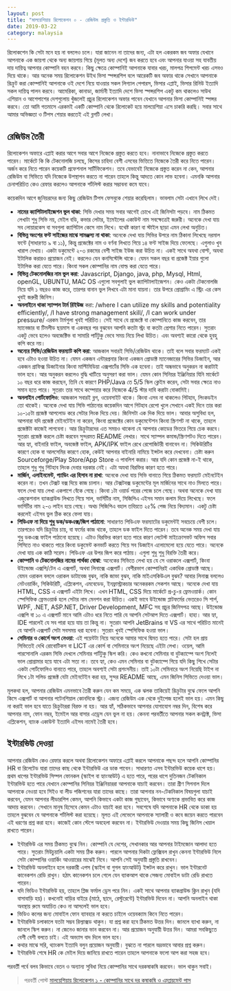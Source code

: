 ```yaml
---
layout: post
title: "মালয়েশিয়ায় রিলোকেশন ০ - রেজিউম প্রস্তুতি ও ইন্টারভিউ"
date: 2019-03-22
category: malaysia
---
```

রিলোকশেন কি সেটা মনে হয় না বললেও চলে। যারা জানেন না তাদের জন্য, এটা হল একরকম জব অফার যেখানে আপনাকে এক জায়গা থেকে অন্য জায়গায় গিয়ে (মূলত অন্য দেশে) জব করতে হবে এবং আপনার যাওয়া সহ যাবতীয় দায় দায়িত্ব আপনার কোম্পানি বহন করবে। কিছু ক্ষেত্রে কোম্পানিই আপনাকে যাবার খরচ, মালপত্র শিপমেন্ট খরচ এসবও দিয়ে থাকে। আর অনেক সময় রিলোকেশন উইথ ভিসা স্পন্সরশিপ বলে আরেকটি জব অফার থাকে সেখানে আপনাকে রিক্রুট করা কোম্পানিই আপনাকে ওই দেশে নিয়ে যাওয়ার সকল লিগ্যাল পেপারস, ভিসার এপ্লাই, ভিসার রিনিউ ইত্যাদি সকল দায়িত্ব পালন করবে। আমেরিকা, কানাডা, জার্মানী ইত্যাদি দেশে ভিসা স্পন্সরশিপ একটু কম থাকলেও সাউথ এশিয়ান ও আশেপাশের দেশগুলোয় খুঁজলেই প্রচুর রিলোকেশন অফার পাবেন যেখানে আপনার ভিসা কোম্পানিই স্পন্সর করবে। তো আমি গতমাসে এরকমই একটি কোম্পানি থেকে রিলোকেট হয়ে মালয়েশিয়া এসে চাকরি করছি। সবার সাথে আমার অভিজ্ঞতা ও টিপস শেয়ার করতেই এই ব্লগটি লেখা।

## রেজিউম তৈরী

রিলোকেশন অফারে এপ্লাই করার আগে সবার আগে নিজেকে প্রস্তুত করতে হবে। নানাভাবে নিজেকে প্রস্তুত করতে পারেন। মার্কেটে কি কি টেকনোলজি চলছে, কিসের চাহিদা বেশী এসবের ভিত্তিতে নিজেকে তৈরী করে নিতে পারেন। অর্জন করে নিতে পারেন কয়েকটি প্রফেশনাল সার্টিফিকেশন। তবে যেভাবেই নিজেকে প্রস্তুত করেন না কেন, আপনার রেজিউম বা সিভিতে যদি নিজেকে উপস্থাপন করতে না পারেন তাহলে কিন্তু আদতে কোন লাভ হবেনা। এমনকি আপনার চেনাপরিচিত কেও রেফার করলেও আপনাকে শর্টলিস্ট করার সম্ভাবনা কমে যাবে।

কয়েকদিন আগে জুনিয়রদের জন্য কিছু রেজিউম টিপস ফেসবুকে শেয়ার করেছিলাম। ভাবলাম সেটা এখানে লিখে দেই।

* **নামের ক্যাপিটালাইজেশন ভুল থাকা**: সিভি দেখার সময় সবার আগেই চোখে এই জিনিসটা পড়বে। নাম ঠিকমত লেখাটা শুধু সিভি নয়, মেইল বডি, কভার লেটার, ইমেইলের একাউন্ট নাম সবক্ষেত্রেই জরুরী। অনেকে দেখা যায় সব লোয়ারকেস বা সবগুলা ক্যাপিটাল কেসে নাম লিখে। যথেষ্ট কারণ বা স্টাইল ছাড়া এমন লেখা অনুচিত।
* **বিভিন্ন অংশের ফন্ট সাইজের মাঝে সামঞ্জস্য না থাকা**: অনেকে দেখা যায় সিভির উপরে নাম ঠিকানা লিখেছে নরমাল ফন্টে (সাধারণত ৯ বা ১১), কিন্তু প্রজেক্টের নাম ও বর্ণনা লিখতে গিয়ে ১৪ ফন্ট সাইজ দিয়ে ফেলেছে। এগুলাও খুব খারাপ দেখায়। একটা ডকুমেন্টে ২-৩ রকমের বেশী সাইজ ইউজ করা উচিত না। একই সাথে অযথা বোল্ট, অযথা ইটালিক করারও প্রয়োজন নেই। করলেও যেন কনসিস্টেন্সি থাকে। যেমন সকল বছর বা প্রজেক্ট ইয়ার গুলো ইটালিক করা যেতে পারে। কিংবা সকল কোম্পানির নাম বোল্ড করা যেতে পারে।
* **বিভিন্ন টেকনোলজির নাম ভুল করা**: Javascript, Django, java, php, Mysql, Html, openGL, UBUNTU, MAC OS এগুলো সবগুলাই ভুল ক্যাপিটালাইজেশন। কেও একটা টেকনোলজি নিয়ে যদি ১ বছরও কাজ করে, তারপর বানান ভুল লিখবে এটা মানা যায়না। তার উপরে প্রোগ্রামিং এ স্ট্রিং এর কেস খুবই জরুরী জিনিস।
* **অনলাইনে থাকা স্যাম্পল টার্ম রিইউজ** করা: /where I can utilize my skills and potentiality efficiently/, /I have strong management skill/, /I can work under pressure/ এরকম টার্মগুলা খুবই পরিচিত। সেই সাথে যে প্রজেক্টে বা কোম্পানিতে কাজ করবেন, তার ম্যানেজার বা টিমলীড ছয়মাস বা একবছর পর বুঝবেন আপনি কতটা স্ট্রং বা কতটা প্রেশার নিতে পারেন। সুতরাং একটু ভেবে হলেও অবজেক্টিভ বা সামারি পার্টটুকু ভেবে সময় নিয়ে লিখা উচিত। এবং অবশ্যই কারো থেকে হুবহু কপি করে নয়।
* **অন্যের সিভি/রেজিউম ফরম্যাট কপি করা**: আজকাল সবারই সিভি/রেজিউম থাকে। তাই বলে সবার ফরম্যাট একই হবে এটাও হওয়া উচিত না। যেমন একজন এন্টারপ্রনার কিংবা একজন প্রোডাক্ট ম্যানেজারের সিভির ডিজাইন, আর একজন গ্রাফিক্স ডিজাইনার কিংবা মাল্টিমিডিয়া এক্সপার্টের সিভি এক হবেনা। তাই অন্ধভাবে অনুকরন না করাটাই ভাল হবে। আর অনুকরন করলেও বুদ্ধি খাটিয়ে অনুসরণ করা ভাল। যেমন কোন সিনিয়র ইঞ্জিনিয়ার যিনি মার্কেটে ১০ বছর ধরে কাজ করছেন, তিনি যে কারণে PHP/Java তে 5/5 স্কিল ক্লেইম করেন, সেটা সবার ক্ষেত্রে নাও সমান হতে পারে। সুতরাং তার সাথে কম্পেয়ার করে নিজেকে 4/5 স্টার দাবি করাটা বোকামিই।
* **অনলাইন পোর্টফোলিও**: আজকাল সবারই ব্লগ, ওয়েবসাইট থাকে। কিংবা এসব না থাকলেও গিটহাব, লিংকডইন তো থাকেই। অনেকে দেখা যায় সিভি পাঠানোর কয়েকদিন আগে গিটহাব রেপো খুলে সেখানে একই দিনে তার করা ১০-১৫টা প্রজেক্ট আপলোড করে সেটার লিংক দিয়ে দেয়। জিনিসটা এক দিক দিয়ে ভাল। আবার অসুবিধা হল, আপনারা যদি প্রজেক্ট মেইনটেইন না করেন, কিংবা প্রজেক্টের কোন ডকুমেন্টেশন কিংবা স্ক্রিণশট না থাকে, তাহলে প্রজেক্টটা কাজেই লাগবেনা। আর রিক্রুটারদের এত সময়ও থাকেনা যে আপনার কোডের ভিতরে গিয়ে চেক করবে। সুতরাং প্রজেক্ট করলে চেষ্টা করবেন সুন্দরমত README লেখার। সাথে স্যাম্পল কমান্ড/স্ক্রিণশটও দিতে পারেন। আর হ্যা, বাইনারি ফাইল, অবজেক্ট ফাইল, APK/IPK ফাইল রেখে রেপোজিটরী বানাবেন না। সিকিউরিটির কারণে হোক বা আলসেমির কারণে হোক, কেউই আপনার বাইনারি নামিয়ে ইন্সটল করে দেখবেনা। চেষ্টা করুন Sourceforge/Play Store/App Store এ পাবলিশ করার। আর যদি কোন প্রজেক্ট না-ই থাকে, তাহলে শুধু শুধু গিটহাব লিংক দেবার দরকার নেই। এটা অযথা বিরক্তির কারণ হতে পারে।
* **মার্জিন, এলাইনমেন্ট, প্যাডিং এর হিসাব না রাখা**: অনেকে দেখা যায় সিভি বানাতে গিয়ে ঠিকমত ফরম্যাট মেইনটেইন করেন না। তখন টেক্সট বক্স দিয়ে কাজ চালান। আর টেক্সটবক্স ডকুমেন্টের মূল মার্জিনের সাথে নাও মিলতে পারে। ফলে দেখা যায় লেখা একপাশে বেঁকে গেছে। কিংবা ১টা ওয়ার্ড পরের পেজে চলে গেছে। অথবা অনেকে দেখা যায় এজুকেশনাল ব্যাকগ্রাউন্ড লিখতে গিয়ে সাল, ভার্সিটির নাম, সিজিপিএ এইসব সমান কলাম দিয়ে লিখেছে। ফলে ভার্সিটির নাম ২-৩ লাইন হয়ে গেছে। অথচ সিজিপিএ বহাল তবিয়তে ২৫% পেজ নিয়ে বিদ্যমান। একটু চেষ্টা করলেই এইসব ভুল ঠিক করে ফেলা যায়।
* **পিডিএফ না দিয়ে শুধু ডক/ডকএক্স/জিপ পাঠানো**: সাধারণত পিডিএফ ফরম্যাটের ডকুমেন্টই সবচেয়ে বেশী চলে। তারপরেও যদি রিক্রুটার চায়, বা ফর্মের কাজ থাকে, তাহলে ডক ফাইল দিতে পারেন। তবে অনেক সময় দেখা যায় শুধু ডকএক্স ফাইল পাঠানো হয়েছে। এটাও বিরক্তির কারণ হতে পারে কারণ লেটেস্ট মাইক্রোসফট অফিস সবার পিসিতে নাও থাকতে পারে কিংবা ডকুমেন্ট কনভার্ট করতে গিয়ে সব ডিজাইন এলোমেলো হয়ে যেতে পারে। অনেকে দেখা যায় এক কাঠি সরেস। পিডিএফ এর উপর জিপ করে পাঠায়। এগুলা শুধু শুধু বিরক্তি তৈরী করে।
* **কোম্পানি ও টেকনোলজির নামের পার্থক্য বোঝা**: অনেকের সিভিতে লেখা হয় যে সে ওরাকলে এক্সপার্ট, কিংবা উইন্ডোজ এক্সপি/টেন এ এক্সপার্ট, অথবা লিনাক্সে এক্সপার্ট। বেশীরভাগ কোম্পানিরই একাধিক প্রোডাক্ট আছে। যেমন ওরাকল বললে ওরাকল ডাটাবেজ বুঝব, নাকি জাভা বুঝব, নাকি মাইএসকিউএল বুঝব? আবার লিনাক্স বললেও নেটওয়ার্কিং, সিকিউরিটি, এপ্লিকেশন, এমবেডেড, ইনফ্রাস্ট্রাকচার অনেকরকম সেকশন আছে। অনেকে দেখা যায় HTML, CSS এ এক্সপার্ট এইটা লিখে। এখন HTML, CSS দিয়ে মার্কেটে প্র-চু-র ফ্রেমওয়ার্ক। কোন স্পেসিফিক ফ্রেমওয়ার্ক হলে সেটার নাম মেনশন করা উচিত। একই ভাবে উইন্ডোজ প্লাটফর্মের ভেতরেও সি শার্প, WPF, .NET, ASP.NET, Driver Development, MFC সহ প্রচুর জিনিসপত্র আছে। উইন্ডোজ এক্সপি বা ১০ এ এক্সপার্ট মানে আমি এটাও ধরে নিতে পারি যে আপনি সেটআপ দিতে এক্সপার্ট। হাহা। আর হ্যা, IDE পারলেই যে সব পারা হয়ে যায় তা কিন্তু না। সুতরাং আপনি JetBrains বা VS এর সাথে পরিচিত মানেই যে আপনি এক্সপার্ট সেটা সবসময় ধরা হবেনা। সুতরাং খুবই স্পেসিফিক হওয়া ভাল।
* **সেমিনার ও কোর্সে অংশ নেওয়া**: এই পয়েন্টটা নিয়ে অনেকে আমার সাথে দ্বিমত হতে পারে। সেটা হল প্রায় সিভিতেই দেখি রোবোটিকস বা LICT এর কোর্স বা সেমিনারে অংশ নিয়েছে এইটা লেখা। ওয়েল, আমি পারসোনালি এরকম সিভি দেখলে সেমিনার পার্টটুকু স্কিপ করি। কেও কখনো সেমিনার বা বুটক্যাম্পে অংশ নিলেই ভাল প্রোগ্রামার হয়ে যাবে এটা সত্য না। তবে হ্যা, কেও এমন সেমিনার বা বুটক্যাম্পে গিয়ে যদি কিছু শিখে সেটার একটা পোর্টফোলিও বানাতে পারে, তাহলে অবশ্যই সেটা প্রশংসনীয়। তাই ১০টা সেমিনারে অংশ নিয়েছি টাইপ না লিখে ১টা সলিড প্রজেক্ট যেটা মেইনটেইন করা হয়, সুন্দর README আছে, এমন জিনিস সিভিতে দেওয়া ভাল।

মূলকথা হল, আপনার রেজিউম এমনভাবে তৈরী করুন যেন কম সময়ে, এক ঝলক তাকিয়েই রিক্রুটার বুঝে ফেলে আপনি কিসে এক্সপার্ট বা আপনার পটেনশিয়াল কোনদিকে স্ট্রং। এজন্য রেজিউম এক থেকে দুইপেজ হলেই ভাল হয়। এমন কিছু না করাই ভাল হবে যাতে রিক্রুটাররা বিরক্ত না হয়। আর হ্যাঁ, সঠিকভাবে আপনার যোগাযোগ নম্বর দিন, বিশেষ করে আপনার নাম, ফোন নম্বর, ইমেইল আর বাসার এড্রেস যেন ভুল না হয়। কেননা পরবর্তীতে আপনার সকল কনট্রাক্ট, ভিসা এপ্লিকেশন, ব্যাংক একাউন্ট ইত্যাদি এইসব নামেই তৈরী হবে।

## ইন্টারভিউ দেওয়া

আপনার রেজিউম কেও রেফার করলে অথবা রিলোকেশন অফারে এপ্লাই করলে আপনাকে পছন্দ হলে আপনি কোম্পানির HR বা রিলেটেড যারা তাদের কাছ থেকে ইন্টারভিউ এর ডাক পাবেন। সাধারণত এসব ইন্টারভিউ কয়েক ধাপে হয়। প্রথম ধাপের ইন্টারভিউ সিম্পল ফোনকল (স্কাইপ বা হ্যাংআউট) এ হতে পারে, পরের ধাপে দুতিনজন টেকনিকাল ইন্টারভিউ হতে পারে যেখানে কোম্পানির সিনিয়র ইঞ্জিনিয়াররা আপনাকে যাচাই করবেন। তারা গ্রীণ সিগনাল দিলে আপনাকে নেওয়া হবে সিইও বা লীড পজিশনের যারা তাদের কাছে। তারা আপনার নন-টেকনিকাল বিষয়গুলা যাচাই করবেন, যেমন আপনার লীডারশিপ কেমন, আপনি কিভাবে একটা কাজ গুছাবেন, কিভাবে অণ্যকে প্রভাবিত করে কাজ আদায় করবেন। সেখানে মানুষ হিসেবে কেমন এটাও যাচাই করা হবে। সবশেষে যদি আপনাকে HR থেকে ডাকা হয় তাহলে বুঝবেন যে আপনাকে শর্টলিস্ট করা হয়েছে। মূলত এই লেভেলে আপনাকে স্যালারী ও কবে জয়েন করতে পারবেন এই ধরণের প্রশ্ন করা হবে। কাজেই কোন স্টেপে অবহেলা করবেন না। ইন্টারভিউ দেওয়ার সময় কিছু জিনিস খেয়াল রাখতে পারেন।

* ইন্টারভিউ এর সময় ঠিকমত বুঝে নিন। কোম্পানি যে দেশের, সেখানকার আর আপনার টাইমজোন আলাদা হতে পারে। সুতরাং মিউচুয়ালি একটা সময় ঠিক করুন। পারলে আপনার দিকটা ফ্লেক্সিবল রাখুন কেননা ইন্টারভিউ নিলে সেটা কোম্পানির ওয়ার্কিং আওয়ারের মাঝেই নিবে। আপনি সেই অনুযায়ী প্রস্তুতি রাখবেন।
* ইন্টারভিউ অনলাইনে হলে দরকারী এপস (স্কাইপ বা গুগল হ্যাংআউট) ইন্সটল করে রাখুন। ভাল ইন্টারনেট কানেকশন রেডি রাখুন। হঠাৎ কানেকশন চলে গেলে যেন ব্যাকআপ থাকে সেজন্য মোবাইল ডাটা রেডি রাখতে পারেন।
* যদি ভিডিও ইন্টারভিউ হয়, তাহলে প্লিজ ফর্মাল ড্রেস পরে নিন। একই সাথে আপনার ব্যাকগ্রাউন্ড ক্লিন রাখুন (যদি বাসাবাড়ি হয়)। কখনোই বাড়ির বাইরে (মাঠে, ছাদে, রেস্টুরেন্টে) ইন্টারভিউ দিবেন না। আপনি অনলাইন থাকা অবস্থায় রুমে অযাচিত কেও না আসলেই ভাল হবে।
* ভিডিও কলের জন্য মোবাইল ফোন ব্যাবহার না করতে চাইলে ওয়েবক্যাম কিনে নিতে পারেন।
* ইন্টারভিউ চলাকালে যতটা সম্ভব রিল্যাক্সড থাকুন। যা প্রশ্ন করা হবে ঠিকমত উত্তর দিন। জানলে ব্যাখা করুন, না জানলে স্কিপ করুন। না জেনেও জানার ভান করবেন না। আর প্রয়োজন অনুযায়ী উত্তর দিন। আমরা সবকিছুতে বেশী বেশী বলতে চাই। এই অভ্যাস বাদ দিলে ভাল হবে।
* কথার মাঝে সরি, থ্যাংকস ইত্যাদি বলুন প্রয়োজন অনুযায়ী। বুঝতে না পারলে ভদ্রভাবে আবার প্রশ্ন করুন।
* ইন্টারভিউ শেষে HR কে মেইল দিয়ে জানিয়ে রাখতে পারেন তাহলে আপনাকে ফলো আপ করা সহজ হবে।

পরবর্তী পর্বে বলব কিভাবে বেতন ও অন্যান্য সুবিধা নিয়ে কোম্পানির সাথে দরকষাকষি করবেন। ভাল থাকুন সবাই।

> পরবর্তী পোস্ট [মালয়েশিয়ায় রিলোকেশন ১ - কোম্পানির সাথে দর কষাকষি ও এমপ্লয়মেন্ট পাস](https://bits.mdminhazulhaque.io/malaysia/malaysia-salary-negotiation-employment-pass.html)
